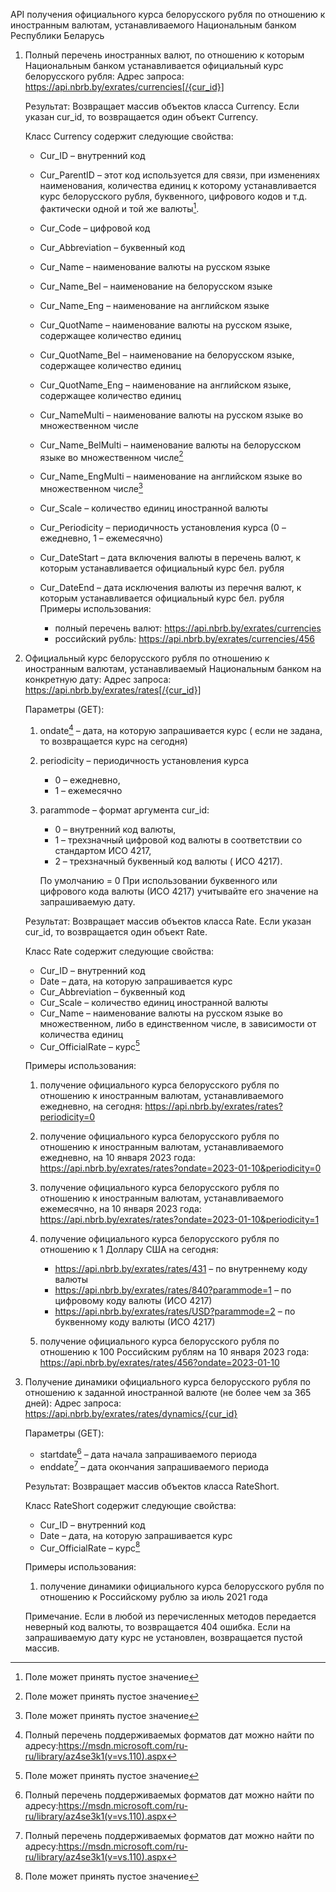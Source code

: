 API получения официального курса белорусского
рубля по отношению к иностранным валютам,
устанавливаемого Национальным банком Республики
Беларусь

1. Полный перечень иностранных валют, по отношению
   к которым Национальным банком устанавливается
   официальный курс белорусского рубля:
   Адрес
   запроса: https://api.nbrb.by/exrates/currencies[/{cur_id}]

   Результат: Возвращает массив объектов класса
   Currency. Если указан cur_id, то возвращается
   один объект Currency.

   Класс Currency содержит следующие свойства:

    - Cur_ID – внутренний код
    - Cur_ParentID – этот код используется для
      связи, при изменениях наименования,
      количества единиц к которому устанавливается
      курс белорусского рубля, буквенного,
      цифрового кодов и т.д. фактически одной и
      той же валюты[^2].
    - Cur_Code – цифровой код
    - Cur_Abbreviation – буквенный код
    - Cur_Name – наименование валюты на русском
      языке
    - Cur_Name_Bel – наименование на белорусском
      языке
    - Cur_Name_Eng – наименование на английском
      языке
    - Cur_QuotName – наименование валюты на
      русском языке, содержащее количество единиц
    - Cur_QuotName_Bel – наименование на
      белорусском языке, содержащее количество
      единиц
    - Cur_QuotName_Eng – наименование на
      английском языке, содержащее количество
      единиц
    - Cur_NameMulti – наименование валюты на
      русском языке во множественном числе
    - Cur_Name_BelMulti – наименование валюты на
      белорусском языке во множественном числе[^2]
    - Cur_Name_EngMulti – наименование на
      английском языке во множественном числе[^2]
    - Cur_Scale – количество единиц иностранной
      валюты
    - Cur_Periodicity – периодичность установления
      курса (0 – ежедневно, 1 – ежемесячно)
    - Cur_DateStart – дата включения валюты в
      перечень валют, к которым устанавливается
      официальный курс бел. рубля
    - Cur_DateEnd – дата исключения валюты из
      перечня валют, к которым устанавливается
      официальный курс бел. рубля
      Примеры использования:

        - полный перечень
          валют: https://api.nbrb.by/exrates/currencies
        - российский
          рубль: https://api.nbrb.by/exrates/currencies/456

2. Официальный курс белорусского рубля по
   отношению к иностранным валютам,
   устанавливаемый Национальным банком на
   конкретную дату:
   Адрес
   запроса: https://api.nbrb.by/exrates/rates[/{cur_id}]

   Параметры (GET):

    1. ondate[^1] – дата, на которую
       запрашивается
       курс (
       если не задана, то возвращается курс на
       сегодня)
    2. periodicity – периодичность установления
       курса
        - 0 – ежедневно,
        - 1 – ежемесячно
    3. parammode – формат аргумента cur_id:
        - 0 – внутренний код валюты,
        - 1 – трехзначный цифровой код валюты в
          соответствии со стандартом ИСО 4217,
        - 2 – трехзначный буквенный код валюты (
          ИСО 4217).

       По умолчанию = 0
       При использовании буквенного или цифрового
       кода
       валюты (ИСО 4217) учитывайте его значение
       на
       запрашиваемую дату.

   Результат: Возвращает массив объектов класса
   Rate.
   Если указан cur_id, то возвращается один объект
   Rate.

   Класс Rate содержит следующие свойства:

    - Cur_ID – внутренний код
    - Date – дата, на которую запрашивается курс
    - Cur_Abbreviation – буквенный код
    - Cur_Scale – количество единиц иностранной
      валюты
    - Cur_Name – наименование валюты на русском
      языке
      во множественном, либо в единственном числе,
      в зависимости от количества единиц
    - Cur_OfficialRate – курс[^2]

   Примеры использования:

    1. получение официального курса белорусского
       рубля
       по
       отношению к иностранным валютам,
       устанавливаемого
       ежедневно, на
       сегодня: https://api.nbrb.by/exrates/rates?periodicity=0

    2. получение официального курса белорусского
       рубля
       по
       отношению к иностранным валютам,
       устанавливаемого
       ежедневно, на 10 января 2023
       года: https://api.nbrb.by/exrates/rates?ondate=2023-01-10&periodicity=0

    3. получение официального курса белорусского
       рубля
       по
       отношению к иностранным валютам,
       устанавливаемого
       ежемесячно, на 10 января 2023
       года: https://api.nbrb.by/exrates/rates?ondate=2023-01-10&periodicity=1

    4. получение официального курса белорусского
       рубля
       по
       отношению к 1 Доллару США на
       сегодня:
        - https://api.nbrb.by/exrates/rates/431 –
          по внутреннему коду валюты
        - https://api.nbrb.by/exrates/rates/840?parammode=1 –
          по цифровому коду валюты (ИСО 4217)
        - https://api.nbrb.by/exrates/rates/USD?parammode=2 –
          по буквенному коду валюты (ИСО 4217)

    5. получение официального курса белорусского
       рубля
       по
       отношению к 100 Российским рублям на 10
       января
       2023
       года: https://api.nbrb.by/exrates/rates/456?ondate=2023-01-10

3. Получение динамики официального курса
   белорусского рубля по отношению к заданной
   иностранной валюте (не более чем за 365 дней):
   Адрес
   запроса: https://api.nbrb.by/exrates/rates/dynamics/{cur_id}

   Параметры (GET):

    - startdate[^1] – дата начала запрашиваемого
      периода
    - enddate[^1] – дата окончания запрашиваемого
      периода

   Результат: Возвращает массив объектов класса
   RateShort.

   Класс RateShort содержит следующие свойства:

    - Cur_ID – внутренний код
    - Date – дата, на которую запрашивается курс
    - Cur_OfficialRate – курс[^2]

   Примеры использования:

    1. получение динамики официального курса
       белорусского
       рубля по отношению к Российскому рублю за
       июль
       2021 года

   Примечание. Если в любой из перечисленных
   методов передается неверный код валюты, то
   возвращается
   404 ошибка. Если на запрашиваемую дату курс
   не установлен, возвращается пустой массив.

[^1]:Полный перечень поддерживаемых
форматов дат можно найти по
адресу:https://msdn.microsoft.com/ru-ru/library/az4se3k1(v=vs.110).aspx

[^2]:Поле может принять пустое значение